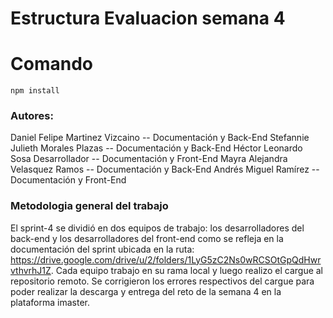 # Estructura Evaluacion semana 4

#  Comando
```
npm install
```
### Autores:
Daniel Felipe Martinez Vizcaino -- Documentación y Back-End
Stefannie Julieth Morales Plazas -- Documentación y Back-End
Héctor Leonardo Sosa Desarrollador -- Documentación y Front-End
Mayra Alejandra Velasquez Ramos -- Documentación y Back-End
Andrés Miguel Ramírez -- Documentación y Front-End

### Metodologia general del trabajo
El sprint-4 se dividió en dos equipos de trabajo: los desarrolladores del back-end y los desarrolladores del front-end como se refleja en la documentación del sprint ubicada en la ruta: https://drive.google.com/drive/u/2/folders/1LyG5zC2Ns0wRCSOtGpQdHwrvthvrhJ1Z. Cada equipo trabajo en su rama local y luego realizo el cargue al repositorio remoto. Se corrigieron los errores respectivos del cargue para poder realizar la descarga y entrega del reto de la semana 4 en la plataforma imaster.
